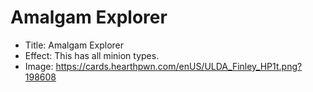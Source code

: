 # Amalgam Explorer
- Title:  Amalgam Explorer
- Effect:  This has all minion types.
- Image:  https://cards.hearthpwn.com/enUS/ULDA_Finley_HP1t.png?198608
